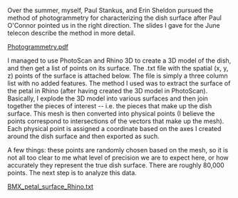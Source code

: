 Over the summer, myself, Paul Stankus, and Erin Sheldon pursued the method of photogrammetry for characterizing the dish surface after Paul O'Connor pointed us in the right direction.  The slides I gave for the June telecon describe the method in more detail.

[Photogrammetry.pdf](https://github.com/bmxdemo/bmxproject/files/452569/Photogrammetry.pdf)

I managed to use PhotoScan and Rhino 3D to create a 3D model of the dish, and then get a list of points on its surface.  The .txt file with the spatial (x, y, z) points of the surface is attached below.  The file is simply a three column list with no added features.  The method I used was to extract the surface of the petal in Rhino (after having created the 3D model in PhotoScan).  Basically, I explode the 3D model into various surfaces and then join together the pieces of interest -- i.e. the pieces that make up the dish surface.  This mesh is then converted into physical points (I believe the points correspond to intersections of the vectors that make up the mesh).  Each physical point is assigned a coordinate based on the axes I created around the dish surface and then exported as such.

A few things: these points are randomly chosen based on the mesh, so it is not all too clear to me what level of precision we are to expect here, or how accurately they represent the true dish surface.  There are roughly 80,000 points.  The next step is to analyze this data.

[BMX_petal_surface_Rhino.txt](https://github.com/bmxdemo/bmxproject/files/452492/BMX_petal_surface_Rhino.txt)
